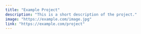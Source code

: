 ```yaml
---
title: "Example Project"
description: "This is a short description of the project."
image: "https://example.com/image.jpg"
link: "https://example.com/project"
---
```

